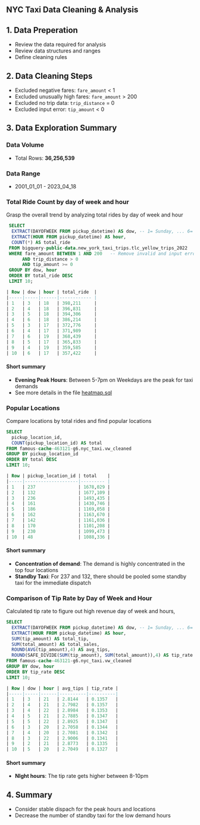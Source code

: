 ## NYC Taxi Data Cleaning & Analysis


## 1. Data Preperation
- Review the data required for analysis 
- Review data structures and ranges
- Define cleaning rules


## 2. Data Cleaning Steps
- Excluded negative fares: `fare_amount` < 1
- Excluded unusually high fares: `fare_amount` > 200
- Excluded no trip data: `trip_distance` = 0
- Excluded input error: `tip_amount` < 0


## 3. Data Exploration Summary
### Data Volume
- Total Rows: **36,256,539**


### Data Range
- 2001_01_01 - 2023_04_18

### Total Ride Count by day of week and hour
Grasp the overall trend by analyzing total rides by day of week and hour

```sql
 SELECT
  EXTRACT(DAYOFWEEK FROM pickup_datetime) AS dow, -- 1= Sunday, ... 6= Saturday
  EXTRACT(HOUR FROM pickup_datetime) AS hour,
  COUNT(*) AS total_ride
 FROM bigquery-public-data.new_york_taxi_trips.tlc_yellow_trips_2022
 WHERE fare_amount BETWEEN 1 AND 200   -- Remove invalid and input error data
      AND trip_distance > 0
      AND tip_amount >= 0
 GROUP BY dow, hour
 ORDER BY total_ride DESC
 LIMIT 10;

| Row | dow | hour | total_ride  |
|-----|-----|------|------------ |
| 1   | 3   | 18   | 398,211     |
| 2   | 4   | 18   | 396,831     |
| 3   | 5   | 18   | 394,306     |
| 4   | 6   | 18   | 386,214     |
| 5   | 3   | 17   | 372,776     |
| 6   | 4   | 17   | 371,989     |
| 7   | 6   | 19   | 368,439     |
| 8   | 5   | 17   | 365,833     |
| 9   | 4   | 19   | 359,585     |
| 10  | 6   | 17   | 357,422     |

```
#### Short summary
- **Evening Peak Hours**: Between 5-7pm on Weekdays are the peak for taxi demands
- See more details in the file [heatmap.sql](sql/nyc_heatmap.sql)

### Popular Locations 
Compare locations by total rides and find popular locations

```sql
SELECT
  pickup_location_id,
  COUNT(pickup_location_id) AS total
FROM famous-cache-463121-g6.nyc_taxi.vw_cleaned
GROUP BY pickup_location_id
ORDER BY total DESC
LIMIT 10;

| Row | pickup_location_id | total    |
|-----|--------------------|--------- |
| 1   | 237                | 1678,029 |
| 2   | 132                | 1677,109 |
| 3   | 236                | 1493,435 |
| 4   | 161                | 1430,746 |
| 5   | 186                | 1169,058 |
| 6   | 162                | 1163,670 |
| 7   | 142                | 1161,036 |
| 8   | 170                | 1101,208 |
| 9   | 230                | 1099,473 |
| 10  | 48                 | 1088,336 |

```
#### Short summary
- **Concentration of demand**: The demand is highly concentrated in the top four locations
- **Standby Taxi**: For 237 and 132, there should be pooled some standby taxi for the immediate dispatch
  
### Comparison of Tip Rate by Day of Week and Hour
Calculated tip rate to figure out high revenue day of week and hours,

```sql
SELECT
  EXTRACT(DAYOFWEEK FROM pickup_datetime) AS dow, -- 1= Sunday, ... 6= Saturday
  EXTRACT(HOUR FROM pickup_datetime) AS hour,
  SUM(tip_amount) AS total_tip,
  SUM(total_amount) AS total_sales,
  ROUND(AVG(tip_amount),4) AS avg_tips,
  ROUND(SAFE_DIVIDE(SUM(tip_amount), SUM(total_amount)),4) AS tip_rate
FROM famous-cache-463121-g6.nyc_taxi.vw_cleaned
GROUP BY dow, hour
ORDER BY tip_rate DESC
LIMIT 10;

| Row | dow | hour | avg_tips | tip_rate |
|-----|-----|------|----------|----------|
| 1   | 3   | 21   | 2.8144   | 0.1357   |
| 2   | 4   | 21   | 2.7982   | 0.1357   |
| 3   | 4   | 22   | 2.8984   | 0.1353   |
| 4   | 5   | 21   | 2.7885   | 0.1347   |
| 5   | 5   | 22   | 2.8925   | 0.1347   |
| 6   | 3   | 20   | 2.7058   | 0.1344   |
| 7   | 4   | 20   | 2.7081   | 0.1342   |
| 8   | 3   | 22   | 2.9006   | 0.1341   |
| 9   | 2   | 21   | 2.8773   | 0.1335   |
| 10  | 5   | 20   | 2.7049   | 0.1327   |

```
#### Short summary
- **NIght hours**: The tip rate gets higher between 8-10pm


## 4. Summary
- Consider stable dispach for the peak hours and locations
- Decrease the number of standby taxi for the low demand hours
